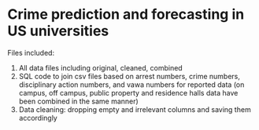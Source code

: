 # Crime prediction and forecasting in US universities

Files included: 
1. All data files including original, cleaned, combined
2. SQL code to join csv files based on arrest numbers, crime numbers, disciplinary action numbers, and vawa numbers for reported data (on campus, off campus, public property and residence halls data have been combined in the same manner)
3. Data cleaning: dropping empty and irrelevant columns and saving them accordingly
